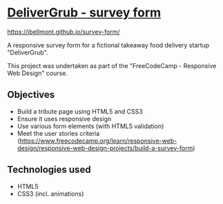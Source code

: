 # [DeliverGrub - survey form](https://jbellmont.github.io/survey-form/)

https://jbellmont.github.io/survey-form/

A responsive survey form for a fictional takeaway food delivery startup "DeliverGrub".

This project was undertaken as part of the "FreeCodeCamp - Responsive Web Design" course.

## Objectives
- Build a tribute page using HTML5 and CSS3
- Ensure it uses responsive design
- Use various form elements (with HTML5 validation)
- Meet the user stories criteria (https://www.freecodecamp.org/learn/responsive-web-design/responsive-web-design-projects/build-a-survey-form) 

## Technologies used
- HTML5
- CSS3 (incl. animations)